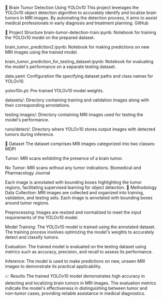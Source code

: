 🧠 Brain Tumor Detection Using YOLOv10
This project leverages the YOLOv10 object detection algorithm to accurately identify and localize brain tumors in MRI images. By automating the detection process, it aims to assist medical professionals in early diagnosis and treatment planning.
GitHub

📂 Project Structure
brain-tumor-detection-train.ipynb: Notebook for training the YOLOv10 model on the prepared dataset.

brain_tumor_prediction2.ipynb: Notebook for making predictions on new MRI images using the trained model.

brain_tumor_prediction_for_testing_dataset.ipynb: Notebook for evaluating the model's performance on a separate testing dataset.

data.yaml: Configuration file specifying dataset paths and class names for YOLOv10.

yolov10n.pt: Pre-trained YOLOv10 model weights.

datasets/: Directory containing training and validation images along with their corresponding annotations.

testing images/: Directory containing MRI images used for testing the model's performance.

runs/detect/: Directory where YOLOv10 stores output images with detected tumors during inference.

🧪 Dataset
The dataset comprises MRI images categorized into two classes:
MDPI

Tumor: MRI scans exhibiting the presence of a brain tumor.

No Tumor: MRI scans without any tumor indications.
Biomedical and Pharmacology Journal

Each image is annotated with bounding boxes highlighting the tumor regions, facilitating supervised learning for object detection.
🧪 Methodology
Data Collection: MRI images are collected and organized into training, validation, and testing sets. Each image is annotated with bounding boxes around tumor regions.

Preprocessing: Images are resized and normalized to meet the input requirements of the YOLOv10 model.

Model Training: The YOLOv10 model is trained using the annotated dataset. The training process involves optimizing the model's weights to accurately detect and classify tumors.

Evaluation: The trained model is evaluated on the testing dataset using metrics such as accuracy, precision, and recall to assess its performance.

Inference: The model is used to make predictions on new, unseen MRI images to demonstrate its practical applicability.

📈 Results
The trained YOLOv10 model demonstrates high accuracy in detecting and localizing brain tumors in MRI images. The evaluation metrics indicate the model's effectiveness in distinguishing between tumor and non-tumor cases, providing reliable assistance in medical diagnostics.



